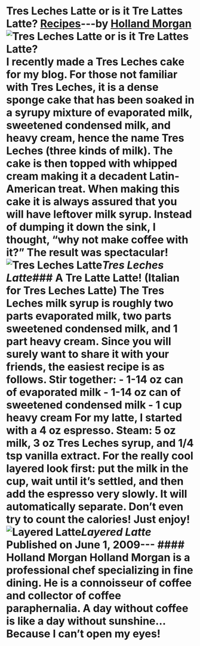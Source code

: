 # Tres Leches Latte or is it Tre Lattes Latte? [Recipes](https://ineedcoffee.com/section/coffee-recipes/)---by [Holland Morgan](https://ineedcoffee.com/by/holland-morgan/)![Tres Leches Latte or is it Tre Lattes Latte?](https://ineedcoffee.com/images/posts/tres-leches-latte-or-is-it-tre-lattes-latte/tre-leches-latte1.jpg) I recently made a Tres Leches cake for my blog. For those not familiar with Tres Leches, it is a dense sponge cake that has been soaked in a syrupy mixture of evaporated milk, sweetened condensed milk, and heavy cream, hence the name Tres Leches (three kinds of milk). The cake is then topped with whipped cream making it a decadent Latin-American treat. When making this cake it is always assured that you will have leftover milk syrup. Instead of dumping it down the sink, I thought, “why not make coffee with it?” The result was spectacular!![Tres Leches Latte](https://ineedcoffee.com/assets/tre-leches-latte1.QYS_gvL3_o9rKn.webp)_Tres Leches Latte_### A Tre Latte Latte! (Italian for Tres Leches Latte) The Tres Leches milk syrup is roughly two parts evaporated milk, two parts sweetened condensed milk, and 1 part heavy cream. Since you will surely want to share it with your friends, the easiest recipe is as follows. Stir together: - 1-14 oz can of evaporated milk - 1-14 oz can of sweetened condensed milk - 1 cup heavy cream For my latte, I started with a 4 oz espresso. Steam: 5 oz milk, 3 oz Tres Leches syrup, and 1/4 tsp vanilla extract. For the really cool layered look first: put the milk in the cup, wait until it’s settled, and then add the espresso very slowly. It will automatically separate. Don’t even try to count the calories! Just enjoy!![Layered Latte](https://ineedcoffee.com/assets/layered-latte.DK4zmBPN_Z1IhHJK.webp)_Layered Latte_ Published on June 1, 2009--- #### Holland Morgan Holland Morgan is a professional chef specializing in fine dining. He is a connoisseur of coffee and collector of coffee paraphernalia. A day without coffee is like a day without sunshine… Because I can’t open my eyes!